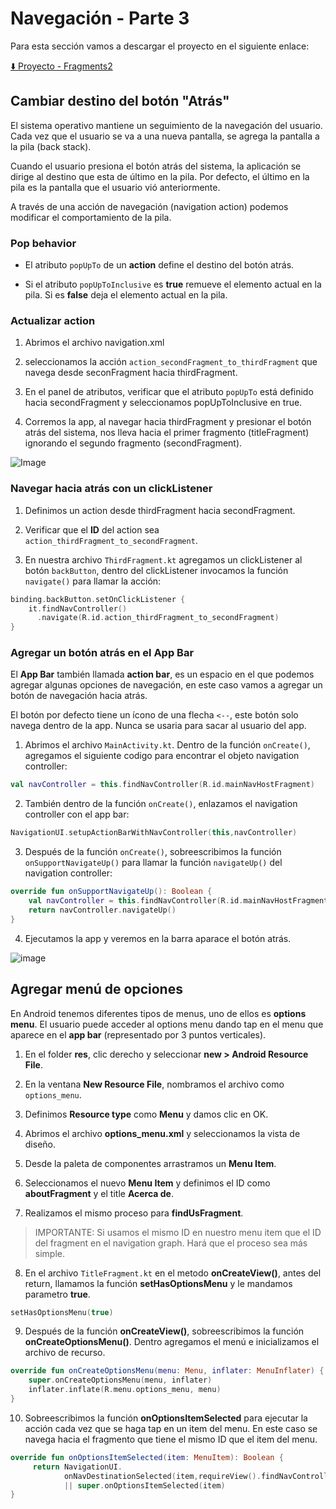 # Navegación - Parte 3

Para esta sección vamos a descargar el proyecto en el siguiente enlace:

[⬇️  Proyecto - Fragments2](../downloads/Fragments2.zip)

## Cambiar destino del botón "Atrás"

El sistema operativo mantiene un seguimiento de la navegación del usuario. Cada vez que el usuario se va a una nueva pantalla, se agrega la pantalla a la pila (back stack).

Cuando el usuario presiona el botón atrás del sistema, la aplicación se dirige al destino que esta de último en la pila. Por defecto, el último en la pila es la pantalla que el usuario vió anteriormente.

A través de una acción de navegación (navigation action) podemos modificar el comportamiento de la pila.

### Pop behavior

* El atributo `popUpTo` de un **action** define el destino del botón atrás.

* Si el atributo `popUpToInclusive` es **true** remueve el elemento actual en la pila. Si es **false** deja el elemento actual en la pila.

### Actualizar action

1. Abrimos el archivo navigation.xml

2. seleccionamos la acción `action_secondFragment_to_thirdFragment` que navega desde seconFragment hacia thirdFragment.

3. En el panel de atributos, verificar que el atributo `popUpTo` está definido hacia secondFragment y seleccionamos popUpToInclusive en true.

4. Corremos la app, al navegar hacia thirdFragment y presionar el botón atrás del sistema, nos lleva hacia el primer fragmento (titleFragment) ignorando el segundo fragmento (secondFragment).

![Image](./images/45.png)

### Navegar hacia atrás con un clickListener

1. Definimos un action desde thirdFragment hacia secondFragment.

2. Verificar que el **ID** del action sea `action_thirdFragment_to_secondFragment`.

3. En nuestra archivo `ThirdFragment.kt` agregamos un clickListener al botón `backButton`, dentro del clickListener invocamos la función `navigate()` para llamar la acción:

```kotlin
binding.backButton.setOnClickListener {
    it.findNavController()
      .navigate(R.id.action_thirdFragment_to_secondFragment)
}
```

### Agregar un botón atrás en el App Bar

El **App Bar** también llamada **action bar**, es un espacio en el que podemos agregar algunas opciones de navegación, en este caso vamos a agregar un botón de navegación hacia atrás.

El botón por defecto tiene un ícono de una flecha `<--`, este botón solo navega dentro de la app. Nunca se usaria para sacar al usuario del app.

1. Abrimos el archivo `MainActivity.kt`. Dentro de la función `onCreate()`, agregamos el siguiente codigo para encontrar el objeto navigation controller:

```kt
val navController = this.findNavController(R.id.mainNavHostFragment)
```

2. También dentro de la función `onCreate()`, enlazamos el navigation controller con el app bar:

```kt
NavigationUI.setupActionBarWithNavController(this,navController)
```

3. Después de la función `onCreate()`, sobreescribimos la función `onSupportNavigateUp()` para llamar la función `navigateUp()` del navigation controller:

```kt
override fun onSupportNavigateUp(): Boolean {
    val navController = this.findNavController(R.id.mainNavHostFragment);
    return navController.navigateUp()
}
```

4. Ejecutamos la app y veremos en la barra aparace el botón atrás.

![image](./images/46.png)

## Agregar menú de opciones

En Android tenemos diferentes tipos de menus, uno de ellos es **options menu**. El usuario puede acceder al options menu dando tap en el menu que aparece en el **app bar** (representado por 3 puntos verticales).

1. En el folder **res**, clic derecho y seleccionar **new > Android Resource File**.

2. En la ventana **New Resource File**, nombramos el archivo como `options_menu`.

3. Definimos **Resource type** como **Menu** y damos clic en OK.

4. Abrimos el archivo **options_menu.xml** y seleccionamos la vista de diseño.

5. Desde la paleta de componentes arrastramos un **Menu Item**.

6. Seleccionamos el nuevo **Menu Item** y definimos el ID como **aboutFragment** y el title **Acerca de**.

7. Realizamos el mismo proceso para **findUsFragment**.

> IMPORTANTE: Si usamos el mismo ID en nuestro menu item que el ID del fragment en el navigation graph. Hará que el proceso sea más simple.

8. En el archivo `TitleFragment.kt` en el metodo **onCreateView()**, antes del return, llamamos la función **setHasOptionsMenu** y le mandamos parametro **true**.

```kotlin
setHasOptionsMenu(true)
```

9. Después de la función **onCreateView()**, sobreescribimos la función **onCreateOptionsMenu()**. Dentro agregamos el menú e inicializamos el archivo de recurso.

```kotlin
override fun onCreateOptionsMenu(menu: Menu, inflater: MenuInflater) {
    super.onCreateOptionsMenu(menu, inflater)
    inflater.inflate(R.menu.options_menu, menu)
}
```

10. Sobreescribimos la función **onOptionsItemSelected** para ejecutar la acción cada vez que se haga tap en un item del menu. En este caso se navega hacia el fragmento que tiene el mismo ID que el item del menu.

```kotlin
override fun onOptionsItemSelected(item: MenuItem): Boolean {
     return NavigationUI.
            onNavDestinationSelected(item,requireView().findNavController())
            || super.onOptionsItemSelected(item)
}
```
